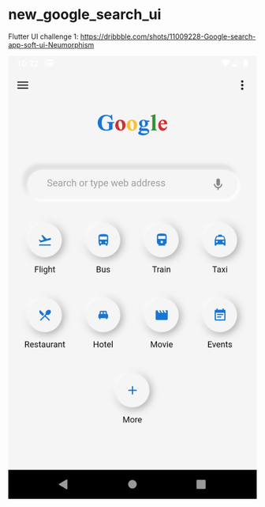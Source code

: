 # new_google_search_ui

Flutter UI challenge 1: https://dribbble.com/shots/11009228-Google-search-app-soft-ui-Neumorphism

![Image](google_search.png)
